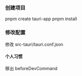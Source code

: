 ### 创建项目

pnpm create tauri-app
pnpm install

### 修改配置

修改 src-tauri/tauri.conf.json

#### 个人习惯

移出 beforeDevCommand

